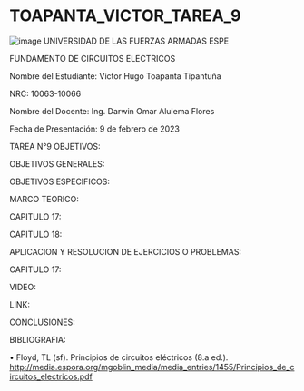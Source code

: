 # TOAPANTA_VICTOR_TAREA_9
![image](https://user-images.githubusercontent.com/117923992/221434352-73f02a87-b655-4162-aeba-f73516001f9f.png)
  UNIVERSIDAD DE LAS FUERZAS ARMADAS ESPE

  FUNDAMENTO DE CIRCUITOS ELECTRICOS

  Nombre del Estudiante: Victor Hugo Toapanta Tipantuña

  NRC: 10063-10066

  Nombre del Docente: Ing. Darwin Omar Alulema Flores

  Fecha de Presentación: 9 de febrero de 2023
  
TAREA N°9
OBJETIVOS:

OBJETIVOS GENERALES:


OBJETIVOS ESPECIFICOS:

MARCO TEORICO:

CAPITULO 17:


CAPITULO 18:

APLICACION Y RESOLUCION DE EJERCICIOS O PROBLEMAS:

CAPITULO 17:


VIDEO:

LINK:

CONCLUSIONES:



BIBLIOGRAFIA:

• Floyd, TL (sf). Principios de circuitos eléctricos (8.a ed.). http://media.espora.org/mgoblin_media/media_entries/1455/Principios_de_circuitos_electricos.pdf
